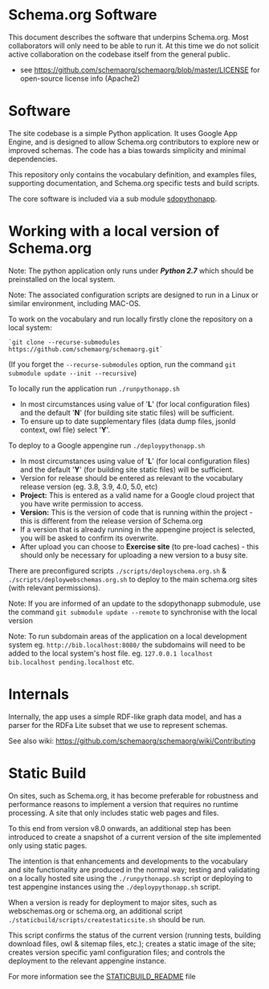 
Schema.org Software
===================

This document describes the software that underpins Schema.org. Most collaborators will only need to be able to run 
it. At this time we do not solicit active collaboration on the codebase itself from the general public.

* see https://github.com/schemaorg/schemaorg/blob/master/LICENSE for open-source license info (Apache2)

Software 
========

The site codebase is a simple Python application. It uses Google App Engine, and is designed to allow Schema.org contributors to explore new or improved schemas. The code has a bias towards simplicity and minimal dependencies.

This repository only contains the vocabulary definition, and examples files, supporting documentation, and Schema.org specific tests and build scripts.

The core software is included via a sub module [sdopythonapp](https://github.com/schemaorg/sdopythonapp). 

Working with a local version of Schema.org
==========================================

Note: The python application only runs under **_Python 2.7_** which should be preinstalled on the local system.

Note: The associated configuration scripts are designed to run in a Linux or similar environment, including MAC-OS. 

To work on the vocabulary and run locally firstly clone the repository on a local system:

    `git clone --recurse-submodules https://github.com/schemaorg/schemaorg.git`
    
(If you forget the `--recurse-submodules` option, run the command `git submodule update --init --recursive`)

To locally run the application run `./runpythonapp.sh`
* In most circumstances using value of '**L**' (for local configuration files) and the default '**N**' (for building site static files) will be sufficient.
* To ensure up to date supplementary files (data dump files, jsonld context, owl file) select '**Y**'.

To deploy to a Google appengine run `./deploypythonapp.sh`
* In most circumstances using value of '**L**' (for local configuration files) and the default '**Y**' (for building site static files) will be sufficient.
* Version for release should be entered as relevant to the vocabulary release version (eg. 3.8, 3.9, 4.0, 5.0, etc)
* **Project:** This is entered as a valid name for a Google cloud project that you have write permission to access.
* **Version:** This is the version of code that is running within the project - this is different from the release version of Schema.org 
* If a version that is already running in the appengine project is selected, you will be asked to confirm its overwrite.
* After upload you can choose to **Exercise site** (to pre-load caches) - this should only be necessary for uploading a new version to a busy site. 

There are preconfigured scripts `./scripts/deployschema.org.sh` & `./scripts/deploywebschemas.org.sh` to deploy to the main schema.org sites (with relevant permissions).

Note: If you are informed of an update to the sdopythonapp submodule, use the command `git submodule update --remote` to synchronise with the local version 

Note: To run subdomain areas of the application on a local development system eg.  `http://bib.localhost:8080/` the subdomains will need to be added to the local system's host file.  eg. `127.0.0.1 localhost bib.localhost pending.localhost` etc.


Internals
=========

Internally, the app uses a simple RDF-like graph data model, and has a parser for 
the RDFa Lite subset that we use to represent schemas. 

See also wiki: https://github.com/schemaorg/schemaorg/wiki/Contributing

Static Build
=========

On sites, such as Schema.org, it has become preferable for robustness and performance reasons to implement a version that requires no runtime processing.   A site that only includes static web pages and files.

To this end from version v8.0 onwards, an additional step has been introduced to create a snapshot of a current version of the site implemented only using static pages.

The intention is that enhancements and developments to the vocabulary and site functionality are produced in the normal way; testing and validating on a locally hosted site using the `./runpythonapp.sh` script or deploying to test appengine instances using the `./deploypythonapp.sh` script.

When a version is ready for deployment to major sites, such as webschemas.org or schema.org, an additional script `./staticbuild/scripts/createstaticsite.sh` should be run.  

This script confirms the status of the current version (running tests, building download files, owl & sitemap files, etc.); creates a static image of the site; creates version specific yaml configuration files; and controls the deployment to the relevant appengine instance.

For more information see the [STATICBUILD_README](./staticbuild/STATICBUILD_README..md) file


